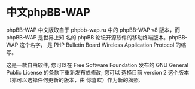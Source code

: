 中文phpBB-WAP
=========

phpBB-WAP 中文版取自于 phpbb-wap.ru 中的 phpBB-WAP v8 版本，而 phpBB-WAP 是世界上知
名的 phpBB 论坛开源软件的移动终端版本。phpBB-WAP 这个名字，
是 PHP Bulletin Board Wireless Application Protocol 的缩写。

这是一款自由软件, 您可以在 Free Software Foundation 发布的 GNU General Public License 
的条款下重新发布或修改; 您可以 选择目前 version 2 这个版本（亦可以选择任何更新的版本，由
你喜欢）作为新的牌照.